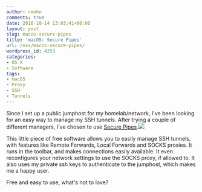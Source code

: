 ```yaml
---
author: cmohn
comments: true
date: 2016-10-14 13:03:41+00:00
layout: post
slug: macos-secure-pipes
title: 'macOS: Secure Pipes'
url: /osx/macos-secure-pipes/
wordpress_id: 4253
categories:
- OS X
- Software
tags:
- macOS
- Proxy
- SSH
- Tunnels
---
```


Since I set up a public jumphost for my homelab/network, I've been looking for an easy way to manage my SSH tunnels. After trying a couple of different managers, I've chosen to use [Secure Pipes](https://www.opoet.com/pyro/index.php).![](http://vninja.net/wordpress/wp-content/uploads/2016/10/Screenshot-2016-10-14-11.07.46-300x243.png)

This little piece of free software allows you to easily manage SSH tunnels, with features like Remote Forwards, Local Forwards and SOCKS proxies. It runs in the toolbar, and makes connections easily available. It even reconfigures your network settings to use the SOCKS proxy, if allowed to. It also uses my private ssh keys to authenticate to the jumphost, which makes me a happy user.

Free and easy to use, what's not to love?
